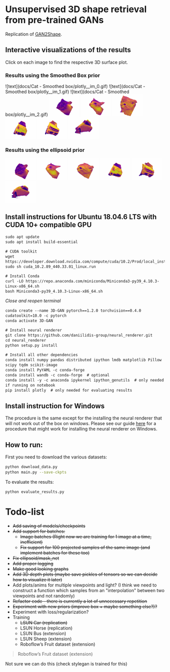 # Unsupervised 3D shape retrieval from pre-trained GANs
Replication of [GAN2Shape](https://github.com/XingangPan/GAN2Shape).

## Interactive visualizations of the results
Click on each image to find the respective 3D surface plot.

### Results using the Smoothed Box prior
![text](docs/Cat - Smoothed box/plotly__im_0.gif)
![text](docs/Cat - Smoothed box/plotly__im_1.gif)
![text](docs/Cat - Smoothed box/plotly__im_2.gif)
<img src="docs/Cat - Smoothed box/plotly__im_0.gif" style="height: auto; width: 10vw; align-content: center;">
<img src="docs/Cat - Smoothed box/plotly__im_1.gif" style="height: auto; width: 10vw; align-content: center;">
<img src="docs/Cat - Smoothed box/plotly__im_2.gif" style="height: auto; width: 10vw; align-content: center;">
<img src="docs/Car - Smoothed box/plotly__im_0.gif" style="height: auto; width: 10vw; align-content: center;">
<img src="docs/Car - Smoothed box/plotly__im_4.gif" style="height: auto; width: 10vw; align-content: center;">
<img src="docs/Car - Smoothed box/plotly__im_5.gif" style="height: auto; width: 10vw; align-content: center;">

### Results using the ellipsoid prior
<img src="docs/Cat - Ellipsoid/plotly__im_0.gif" style="height: auto; width: 10vw; align-content: center;">
<img src="docs/Cat - Ellipsoid/plotly__im_1.gif" style="height: auto; width: 10vw; align-content: center;">
<img src="docs/Cat - Ellipsoid/plotly__im_2.gif" style="height: auto; width: 10vw; align-content: center;">
<img src="docs/Car - Ellipsoid/plotly__im_0.gif" style="height: auto; width: 10vw; align-content: center;">
<img src="docs/Car - Ellipsoid/plotly__im_4.gif" style="height: auto; width: 10vw; align-content: center;">
<img src="docs/Car - Ellipsoid/plotly__im_5.gif" style="height: auto; width: 10vw; align-content: center;">

## Install instructions for Ubuntu 18.04.6 LTS with CUDA 10+ compatible GPU
```
sudo apt update
sudo apt install build-essential
```
```
# CUDA toolkit
wget https://developer.download.nvidia.com/compute/cuda/10.2/Prod/local_installers/cuda_10.2.89_440.33.01_linux.run
sudo sh cuda_10.2.89_440.33.01_linux.run
```
```
# Install Conda
curl -LO https://repo.anaconda.com/miniconda/Miniconda3-py39_4.10.3-Linux-x86_64.sh
bash Miniconda3-py39_4.10.3-Linux-x86_64.sh
```
*Close and reopen terminal*
```
conda create --name 3D-GAN pytorch==1.2.0 torchvision==0.4.0 cudatoolkit=10.0 -c pytorch
conda activate 3D-GAN
```
```
# Install neural renderer
git clone https://github.com/daniilidis-group/neural_renderer.git
cd neural_renderer
python setup.py install
```
```
# Install all other dependencies
conda install numpy pandas distributed ipython lmdb matplotlib Pillow scipy tqdm scikit-image
conda install PyYAML -c conda-forge
conda install wandb -c conda-forge  # optional
conda install -y -c anaconda ipykernel ipython_genutils  # only needed if running on notebook
pip install plotly  # only needed for evaluating results
```

## Install instruction for Windows
The procedure is the same except for the installing the neural renderer that will not work out of the box on windows.
Please see our guide [here](https://github.com/alessioGalatolo/GAN-2D-to-3D/tree/nr-windows-instructions) for a procedure that might work for installing the neural renderer on Windows.

## How to run:
First you need to download the various datasets:
```sh
python download_data.py
python main.py --save-ckpts
```
To evaluate the results:
```
python evaluate_results.py
```

# Todo-list
- ~~Add saving of models/checkpoints~~
- ~~Add support for batches:~~
  - ~~Image batches (Right now we are training for 1 image at a time, inefficient)~~
  - ~~Fix support for 100 projected samples of the same image (and implement batches for these too)~~
- ~~Fix ellipsoid/mask_net~~
- ~~Add proper logging~~
- ~~Make good looking graphs~~
- ~~Add 3D depth plots (maybe save pickles of tensors so we can decide how to visualize it later)~~
- Add plots/anims for multiple viewpoints and light? 
  (I think we need to construct a function which samples from an "interpolation" between two viewpoints and not randomly)
- ~~Refactor code - there is currently a lot of unnecessary repetition~~
- ~~Experiment with new priors (improve box + maybe something else?)?~~
- Experiment with loss/regularization?
- Training
  - ~~LSUN Car (replication)~~
  - LSUN Horse (replication)
  - LSUN Bus (extension)
  - LSUN Sheep (extension)
  - Roboflow’s Fruit dataset (extension)  



>Roboflow’s Fruit dataset (extension)  

Not sure we can do this (check stylegan is trained for this)
